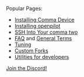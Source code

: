 Popular Pages:
- [Installing Comma Device](https://github.com/commaai/openpilot/wiki/Installation-Guides)
- [Installing openpilot](https://github.com/commaai/openpilot/wiki/Installing-openpilot)
- [SSH Into Your comma two](https://github.com/commaai/openpilot/wiki/SSH)
- [FAQ](https://github.com/commaai/openpilot/wiki/FAQ) and [General Terms](https://github.com/commaai/openpilot/wiki/General-Terms)
- [Tuning](https://github.com/commaai/openpilot/wiki/Tuning)
- [Custom Forks](https://github.com/commaai/openpilot/wiki/Forks)
- [Utilities for developers](https://github.com/commaai/openpilot/wiki/Utilities-for-developers)

[Join the Discord!](https://discord.comma.ai/)